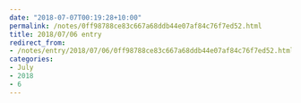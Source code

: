 ```yaml
---
date: "2018-07-07T00:19:28+10:00"
permalink: /notes/0ff98788ce83c667a68ddb44e07af84c76f7ed52.html
title: 2018/07/06 entry
redirect_from:
- /notes/entry/2018/07/06/0ff98788ce83c667a68ddb44e07af84c76f7ed52.html
categories:
- July
- 2018
- 6
---
```

